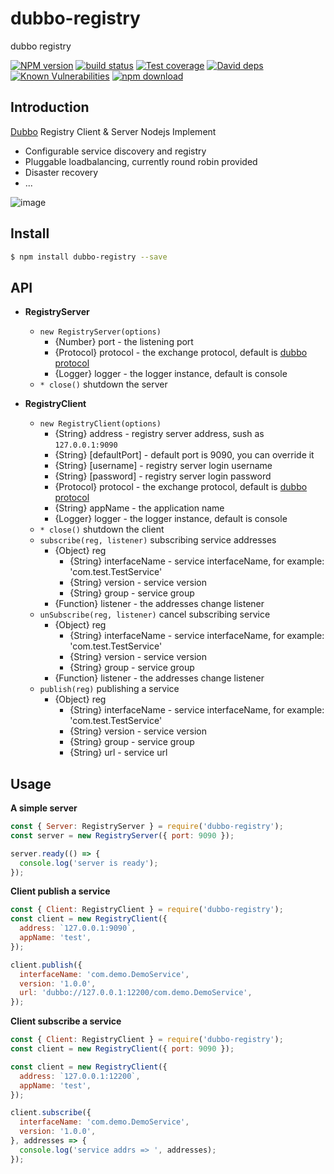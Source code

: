 # dubbo-registry
dubbo registry

[![NPM version][npm-image]][npm-url]
[![build status][travis-image]][travis-url]
[![Test coverage][codecov-image]][codecov-url]
[![David deps][david-image]][david-url]
[![Known Vulnerabilities][snyk-image]][snyk-url]
[![npm download][download-image]][download-url]

[npm-image]: https://img.shields.io/npm/v/dubbo-registry.svg?style=flat-square
[npm-url]: https://npmjs.org/package/dubbo-registry
[travis-image]: https://img.shields.io/travis/dubbo-js/dubbo-registry.svg?style=flat-square
[travis-url]: https://travis-ci.org/dubbo-js/dubbo-registry
[codecov-image]: https://codecov.io/gh/dubbo-js/dubbo-registry/branch/master/graph/badge.svg
[codecov-url]: https://codecov.io/gh/dubbo-js/dubbo-registry
[david-image]: https://img.shields.io/david/dubbo-js/dubbo-registry.svg?style=flat-square
[david-url]: https://david-dm.org/dubbo-js/dubbo-registry
[snyk-image]: https://snyk.io/test/npm/dubbo-registry/badge.svg?style=flat-square
[snyk-url]: https://snyk.io/test/npm/dubbo-registry
[download-image]: https://img.shields.io/npm/dm/dubbo-registry.svg?style=flat-square
[download-url]: https://npmjs.org/package/dubbo-registry

## Introduction

[Dubbo](http://dubbo.io/) Registry Client & Server Nodejs Implement

- Configurable service discovery and registry
- Pluggable loadbalancing, currently round robin provided
- Disaster recovery
- ...

![image](http://dubbo.io/dubbo-relation.jpg-version=1&modificationDate=1325860239000.jpg)

## Install

```bash
$ npm install dubbo-registry --save
```

## API

- **RegistryServer**
  - `new RegistryServer(options)`
    - {Number} port - the listening port
    - {Protocol} protocol - the exchange protocol, default is [dubbo protocol](https://github.com/dubbo-js/dubbo-remoting)
    - {Logger} logger - the logger instance, default is console
  - `* close()` shutdown the server

- **RegistryClient**
  - `new RegistryClient(options)`
    - {String} address - registry server address, sush as `127.0.0.1:9090`
    - {String} [defaultPort] - default port is 9090, you can override it
    - {String} [username] - registry server login username
    - {String} [password] - registry server login password
    - {Protocol} protocol - the exchange protocol, default is [dubbo protocol](https://github.com/dubbo-js/dubbo-remoting)
    - {String} appName - the application name
    - {Logger} logger - the logger instance, default is console
  - `* close()` shutdown the client
  - `subscribe(reg, listener)` subscribing service addresses
    - {Object} reg
      - {String} interfaceName - service interfaceName, for example: 'com.test.TestService'
      - {String} version - service version
      - {String} group - service group
    - {Function} listener - the addresses change listener
  - `unSubscribe(reg, listener)` cancel subscribing service
    - {Object} reg
      - {String} interfaceName - service interfaceName, for example: 'com.test.TestService'
      - {String} version - service version
      - {String} group - service group
    - {Function} listener - the addresses change listener
  - `publish(reg)` publishing a service
    - {Object} reg
      - {String} interfaceName - service interfaceName, for example: 'com.test.TestService'
      - {String} version - service version
      - {String} group - service group
      - {String} url - service url

## Usage

**A simple server**
```js
const { Server: RegistryServer } = require('dubbo-registry');
const server = new RegistryServer({ port: 9090 });

server.ready(() => {
  console.log('server is ready');
});
```

**Client publish a service**
```js
const { Client: RegistryClient } = require('dubbo-registry');
const client = new RegistryClient({
  address: `127.0.0.1:9090`,
  appName: 'test',
});

client.publish({
  interfaceName: 'com.demo.DemoService',
  version: '1.0.0',
  url: 'dubbo://127.0.0.1:12200/com.demo.DemoService',
});
```

**Client subscribe a service**
```js
const { Client: RegistryClient } = require('dubbo-registry');
const client = new RegistryClient({ port: 9090 });

const client = new RegistryClient({
  address: `127.0.0.1:12200`,
  appName: 'test',
});

client.subscribe({
  interfaceName: 'com.demo.DemoService',
  version: '1.0.0',
}, addresses => {
  console.log('service addrs => ', addresses);
});
```
